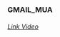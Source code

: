 ### GMAIL_MUA
######    [Link Video](https://drive.google.com/file/d/1vGTKCoqePSZhnYkY36MgFbJ--1z-nTe2/view?usp=sharing)
